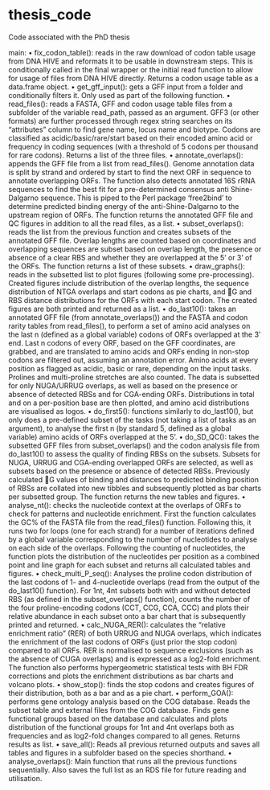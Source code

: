# thesis_code
Code associated with the PhD thesis

main:
•	fix_codon_table(): reads in the raw download of codon table usage from DNA HIVE and reformats it to be usable in downstream steps. This is conditionally called in the final wrapper or the initial read function to allow for usage of files from DNA HIVE directly. Returns a codon usage table as a data.frame object.
•	get_gff_input(): gets a GFF input from a folder and conditionally filters it. Only used as part of the following function.
•	read_files(): reads a FASTA, GFF and codon usage table files from a subfolder of the variable read_path, passed as an argument. GFF3 (or other formats) are further processed through regex string searches on its “attributes” column to find gene name, locus name and biotype. Codons are classified as acidic/basic/rare/start based on their encoded amino acid or frequency in coding sequences (with a threshold of 5 codons per thousand for rare codons). Returns a list of the three files.
•	annotate_overlaps(): appends the GFF file from a list from read_files(). Genome annotation data is split by strand and ordered by start to find the next ORF in sequence to annotate overlapping ORFs. The function also detects annotated 16S rRNA sequences to find the best fit for a pre-determined consensus anti Shine-Dalgarno sequence. This is piped to the Perl package ‘free2bind’ to determine predicted binding energy of the anti-Shine-Dalgarno to the upstream region of ORFs. The function returns the annotated GFF file and QC figures in addition to all the read files, as a list.
•	subset_overlaps(): reads the list from the previous function and creates subsets of the annotated GFF file. Overlap lengths are counted based on coordinates and overlapping sequences are subset based on overlap length, the presence or absence of a clear RBS and whether they are overlapped at the 5’ or 3’ of the ORFs. The function returns a list of these subsets.
•	draw_graphs(): reads in the subsetted list to plot figures (following some pre-processing). Created figures include distribution of the overlap lengths, the sequence distribution of NTGA overlaps and start codons as pie charts, and G and RBS distance distributions for the ORFs with each start codon. The created figures are both printed and returned as a list.
•	do_last10(): takes an annotated GFF file (from annotate_overlaps()) and the FASTA and codon rarity tables from read_files(), to perform a set of amino acid analyses on the last n (defined as a global variable) codons of ORFs overlapped at the 3’ end. Last n codons of every ORF, based on the GFF coordinates, are grabbed, and are translated to amino acids and ORFs ending in non-stop codons are filtered out, assuming an annotation error. Amino acids at every position as flagged as acidic, basic or rare, depending on the input tasks. Prolines and multi-proline stretches are also counted. The data is subsetted for only NUGA/URRUG overlaps, as well as based on the presence or absence of detected RBSs and for CGA-ending ORFs. Distributions in total and on a per-position base are then plotted, and amino acid distributions are visualised as logos.
•	do_first5(): functions similarly to do_last10(), but only does a pre-defined subset of the tasks (not taking a list of tasks as an argument), to analyse the first n (by standard 5, defined as a global variable) amino acids of ORFs overlapped at the 5’.
•	do_SD_QC(): takes the subsetted GFF files from subset_overlaps() and the codon analysis file from do_last10() to assess the quality of finding RBSs on the subsets. Subsets for NUGA, URRUG and CGA-ending overlapped ORFs are selected, as well as subsets based on the presence or absence of detected RBSs. Previously calculated G values of binding and distances to predicted binding position of RBSs are collated into new tibbles and subsequently plotted as bar charts per subsetted group. The function returns the new tables and figures.
•	analyse_nt(): checks the nucleotide context at the overlaps of ORFs to check for patterns and nucleotide enrichment. First the function calculates the GC% of the FASTA file from the read_files() function. Following this, it runs two for loops (one for each strand) for a number of iterations defined by a global variable corresponding to the number of nucleotides to analyse on each side of the overlaps. Following the counting of nucleotides, the function plots the distribution of the nucleotides per position as a combined point and line graph for each subset and returns all calculated tables and figures.
•	check_multi_P_seq(): Analyses the proline codon distribution of the last codons of 1- and 4-nucleotide overlaps (read from the output of the do_last10() function). For 1nt, 4nt subsets both with and without detected RBS (as defined in the subset_overlaps() function), counts the number of the four proline-encoding codons (CCT, CCG, CCA, CCC) and plots their relative abundance in each subset onto a bar chart that is subsequently printed and returned. 
•	calc_NUGA_RER(): calculates the “relative enrichment ratio” (RER) of both URRUG and NUGA overlaps, which indicates the enrichment of the last codons of ORFs (just prior the stop codon) compared to all ORFs. RER is normalised to sequence exclusions (such as the absence of CUGA overlaps) and is expressed as a log2-fold enrichment. The function also performs hypergeometric statistical tests with BH FDR corrections and plots the enrichment distributions as bar charts and volcano plots.
•	show_stop(): finds the stop codons and creates figures of their distribution, both as a bar and as a pie chart.
•	perform_GOA(): performs gene ontology analysis based on the COG database. Reads the subset table and external files from the COG database. Finds gene functional groups based on the database and calculates and plots distribution of the functional groups for 1nt and 4nt overlaps both as frequencies and as log2-fold changes compared to all genes. Returns results as list.
•	save_all(): Reads all previous returned outputs and saves all tables and figures in a subfolder based on the species shorthand. 
•	analyse_overlaps(): Main function that runs all the previous functions sequentially. Also saves the full list as an RDS file for future reading and utilisation.
